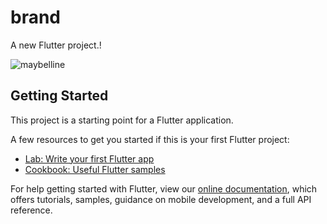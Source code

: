 # brand

A new Flutter project.!

![maybelline](https://user-images.githubusercontent.com/102226851/173640729-f4b4efc4-6202-4fe2-a4c3-82c4971b9229.JPG)


## Getting Started

This project is a starting point for a Flutter application.

A few resources to get you started if this is your first Flutter project:

- [Lab: Write your first Flutter app](https://flutter.dev/docs/get-started/codelab)
- [Cookbook: Useful Flutter samples](https://flutter.dev/docs/cookbook)

For help getting started with Flutter, view our
[online documentation](https://flutter.dev/docs), which offers tutorials,
samples, guidance on mobile development, and a full API reference.
